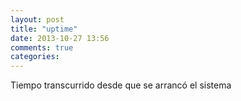 ```yaml
---
layout: post
title: "uptime"
date: 2013-10-27 13:56
comments: true
categories: 
---
```

Tiempo transcurrido desde que se arrancó el sistema


